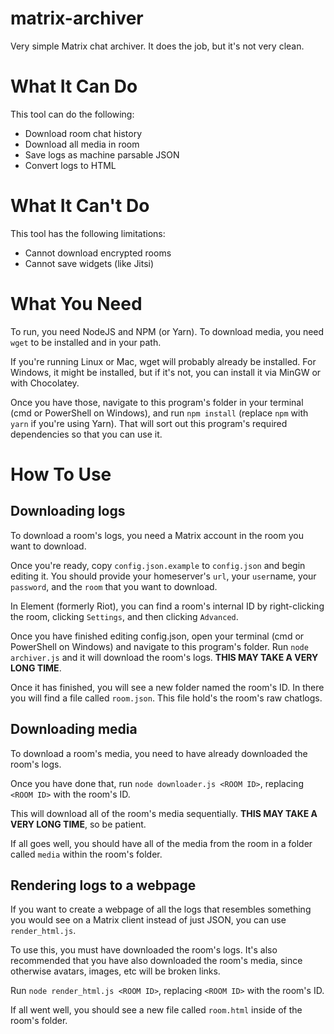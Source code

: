 # matrix-archiver
Very simple Matrix chat archiver. It does the job, but it's not very clean.

# What It Can Do
This tool can do the following:

 - Download room chat history
 - Download all media in room
 - Save logs as machine parsable JSON
 - Convert logs to HTML

# What It Can't Do
This tool has the following limitations:

 - Cannot download encrypted rooms
 - Cannot save widgets (like Jitsi)

# What You Need
To run, you need NodeJS and NPM (or Yarn). To download media, you need `wget` to be installed and in your path.

If you're running Linux or Mac, wget will probably already be installed. For Windows, it might be installed, but if it's not, you can install it via MinGW or with Chocolatey.

Once you have those, navigate to this program's folder in your terminal (cmd or PowerShell on Windows), and run `npm install` (replace `npm` with `yarn` if you're using Yarn).
That will sort out this program's required dependencies so that you can use it.

# How To Use
## Downloading logs
To download a room's logs, you need a Matrix account in the room you want to download.

Once you're ready, copy `config.json.example` to `config.json` and begin editing it.
You should provide your homeserver's `url`, your `user`name, your `password`, and the `room` that you want to download.

In Element (formerly Riot), you can find a room's internal ID by right-clicking the room, clicking `Settings`, and then clicking `Advanced`.

Once you have finished editing config.json, open your terminal (cmd or PowerShell on Windows) and navigate to this program's folder.
Run `node archiver.js` and it will download the room's logs. **THIS MAY TAKE A VERY LONG TIME**.

Once it has finished, you will see a new folder named the room's ID. In there you will find a file called `room.json`. This file hold's the room's raw chatlogs.

## Downloading media
To download a room's media, you need to have already downloaded the room's logs.

Once you have done that, run `node downloader.js <ROOM ID>`, replacing `<ROOM ID>` with the room's ID.

This will download all of the room's media sequentially.
**THIS MAY TAKE A VERY LONG TIME**, so be patient.

If all goes well, you should have all of the media from the room in a folder called `media` within the room's folder.

## Rendering logs to a webpage
If you want to create a webpage of all the logs that resembles something you would see on a Matrix client instead of just JSON, you can use `render_html.js`.

To use this, you must have downloaded the room's logs. It's also recommended that you have also downloaded the room's media, since otherwise avatars, images, etc will be broken links.

Run `node render_html.js <ROOM ID>`, replacing `<ROOM ID>` with the room's ID.

If all went well, you should see a new file called `room.html` inside of the room's folder.